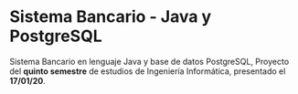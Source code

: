 # Sistema Bancario - Java y PostgreSQL
Sistema Bancario en lenguaje Java y base de datos PostgreSQL, Proyecto del **quinto semestre** de estudios de Ingeniería Informática, presentado el **17/01/20**.
